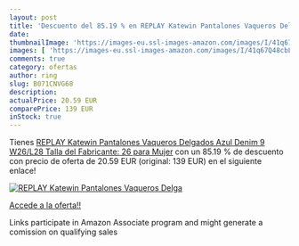 ```yaml
---
layout: post
title: 'Descuento del 85.19 % en REPLAY Katewin Pantalones Vaqueros Delga'
date: 
thumbnailImage: 'https://images-eu.ssl-images-amazon.com/images/I/41q67Q48cbL._SL200_.jpg'
images: [ 'https://images-eu.ssl-images-amazon.com/images/I/41q67Q48cbL._SL200_.jpg' ]
comments: true
category: ofertas
author: ring
slug: B071CNVG68
description:
actualPrice: 20.59 EUR
comparePrice: 139 EUR
inStock: true
---
```


Tienes [REPLAY Katewin Pantalones Vaqueros Delgados  Azul  Denim 9   W26/L28  Talla del Fabricante: 26  para Mujer](https://www.amazon.es/dp/B071CNVG68/?tag=tolees-21) con un 85.19 % de descuento con precio de oferta de 20.59 EUR (original: 139 EUR) en el siguiente enlace!

[![REPLAY Katewin Pantalones Vaqueros Delga](https://images-eu.ssl-images-amazon.com/images/I/41q67Q48cbL._SL200_.jpg)](https://www.amazon.es/dp/B071CNVG68/?tag=tolees-21)

[Accede a la oferta!!](https://www.amazon.es/dp/B071CNVG68/?tag=tolees-21)

Links participate in Amazon Associate program and might generate a comission on qualifying sales


